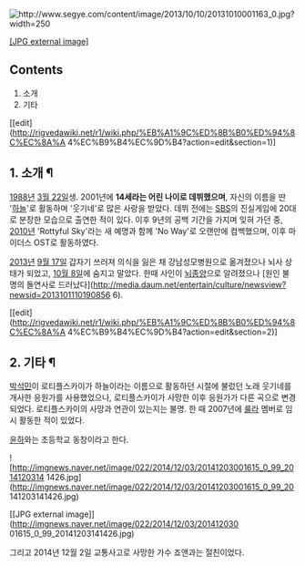 ![http://www.segye.com/content/image/2013/10/10/20131010001163_0.jpg?width=250
](http://www.segye.com/content/image/2013/10/10/20131010001163_0.jpg)

[[JPG external
image]](http://www.segye.com/content/image/2013/10/10/20131010001163_0.jpg)

  

## Contents

    

1. 소개 
2. 기타 

[[edit](http://rigvedawiki.net/r1/wiki.php/%EB%A1%9C%ED%8B%B0%ED%94%8C%EC%8A%A
4%EC%B9%B4%EC%9D%B4?action=edit&section=1)]

## 1. 소개 ¶

[1988년](1988%EB%85%84.md) [3월 22일](3%EC%9B%94%2022%EC%9D%BC.md)생. 2001년에
**14세라는 어린 나이로 데뷔했으며**, 자신의 이름을 딴 '[하늘](%ED%95%98%EB%8A%98.md)'로 활동하며
'웃기네'로 많은 사랑을 받았다. 데뷔 전에는 [SBS](SBS.md)의 진실게임에 20대로 분장한 모습으로 출연한 적이 있다. 이후
9년의 공백 기간을 가지며 잊혀 가던 중, [2010년](2010%EB%85%84.md) 'Rottyful Sky'라는 새 예명과 함께
'No Way'로 오랜만에 컴백했으며, 이후 마이더스 OST로 활동하였다.

  

[2013년](2013%EB%85%84.md) [9월 17일](9%EC%9B%94%2017%EC%9D%BC.md) 갑자기 쓰러져
의식을 잃은 채 강남성모병원으로 옮겨졌으나 뇌사 상태가 되었고, [10월 8일](10%EC%9B%94%208%EC%9D%BC.md)에
숨지고 말았다. 한때 사인이 [뇌종양](%EB%87%8C%EC%A2%85%EC%96%91.md)으로 알려졌으나 [원인 불명의 돌연사로 
드러났다](http://media.daum.net/entertain/culture/newsview?newsid=2013101110190856
6).

[[edit](http://rigvedawiki.net/r1/wiki.php/%EB%A1%9C%ED%8B%B0%ED%94%8C%EC%8A%A
4%EC%B9%B4%EC%9D%B4?action=edit&section=2)]

## 2. 기타 ¶

[박석민](%EB%B0%95%EC%84%9D%EB%AF%BC.md)이 로티플스카이가 하늘이라는 이름으로 활동하던 시절에 불렀던 노래
웃기네를 개사한 응원가를 사용했었으나, 로티플스카이가 사망한 이후 응원가가 다른 곡으로 변경되었다. 로티플스카이의 사망과 연관이 있는지는
불명. 한 때 2007년에 [룰라](%EB%A3%B0%EB%9D%BC.md) 멤버로 임시 활동한 적이 있었다.

  

[윤하](%EC%9C%A4%ED%95%98.md)와는 초등학교 동창이라고 한다.

  

![http://imgnews.naver.net/image/022/2014/12/03/20141203001615_0_99_2014120314
1426.jpg](http://imgnews.naver.net/image/022/2014/12/03/20141203001615_0_99_20
141203141426.jpg)

[[JPG external image]](http://imgnews.naver.net/image/022/2014/12/03/201412030
01615_0_99_20141203141426.jpg)

  
그리고 2014년 12월 2일 교통사고로 사망한 가수 죠앤과는 절친이었다.


